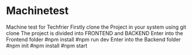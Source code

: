 # Machinetest
Machine test for Techfrier
Firstly clone the Project in your system using git clone
The project is divided into FRONTEND and BACKEND
Enter into the Frontend folder
   #npm install
   #npm run dev
Enter into the Backend folder
   #npm init
   #npm install
   #npm start
